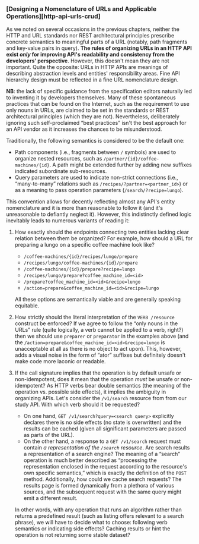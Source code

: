 ### [Designing a Nomenclature of URLs and Applicable Operations][http-api-urls-crud]

As we noted on several occasions in the previous chapters, neither the HTTP and URL standards nor REST architectural principles prescribe concrete semantics to meaningful parts of a URL (notably, path fragments and key-value pairs in query). **The rules of organizing URLs in an HTTP API exist *only* for improving API's readability and consistency from the developers' perspective**. However, this doesn't mean they are not important. Quite the opposite: URLs in HTTP APIs are meanings of describing abstraction levels and entities' responsibility areas. Fine API hierarchy design must be reflected in a fine URL nomenclature design.

**NB**: the lack of specific guidance from the specification editors naturally led to inventing it by developers themselves. Many of these spontaneous practices that can be found on the Internet, such as the requirement to use only nouns in URLs, are claimed to be set in the standards or REST architectural principles (which they are not). Nevertheless, deliberately ignoring such self-proclaimed “best practices” isn't the best approach for an API vendor as it increases the chances to be misunderstood.

Traditionally, the following semantics is considered to be the default one:
  * Path components (i.e., fragments between `/` symbols) are used to organize nested resources, such as `/partner/{id}/coffee-machines/{id}`. A path might be extended further by adding new suffixes indicated subordinate sub-resources.
  * Query parameters are used to indicate non-strict connections (i.e., “many-to-many” relations such as `/recipes/?partner=<partner_id>`) or as a meaning to pass operation parameters (`/search/?recipe=lungo`).

This convention allows for decently reflecting almost any API's entity nomenclature and it is more than reasonable to follow it (and it's unreasonable to defiantly neglect it). However, this indistinctly defined logic inevitably leads to numerous variants of reading it:
  
  1. How exactly should the endpoints connecting two entities lacking clear relation between them be organized? For example, how should a URL for preparing a lungo on a specific coffee machine look like?
      * `/coffee-machines/{id}/recipes/lungo/prepare`
      * `/recipes/lungo/coffee-machines/{id}/prepare`
      * `/coffee-machines/{id}/prepare?recipe=lungo`
      * `/recipes/lungo/prepare?coffee_machine_id=<id>`
      * `/prepare?coffee_machine_id=<id>&recipe=lungo`
      * `/action=prepare&coffee_machine_id=<id>&recipe=lungo`

      All these options are semantically viable and are generally speaking equitable.

  2. How strictly should the literal interpretation of the `VERB /resource` construct be enforced? If we agree to follow the “only nouns in the URLs” rule (quite logically, a verb cannot be applied to a verb, right?) then we should use `preparer` or `preparator` in the examples above (and the `/action=prepare&coffee_machine_id=<id>&recipe=lungo` is unacceptable at all as there is no object to act upon). This, however, adds a visual noise in the form of “ator” suffixes but definitely doesn't make code more laconic or readable.

  3. If the call signature implies that the operation is by default unsafe or non-idempotent, does it mean that the operation *must* be unsafe or non-idempotent? As HTTP verbs bear double semantics (the meaning of the operation vs. possible side effects), it implies the ambiguity in organizing APIs. Let's consider the `/v1/search` resource from from our study API. With which verb should it be requested?
      * On one hand, `GET /v1/search?query=<search query>` explicitly declares there is no side effects (no state is overwritten) and the results can be cached (given all significant parameters are passed as parts of the URL).
      * On the other hand, a response to a `GET /v1/search` request must contain *a representation of the `/search` resource*. Are search results a representation of a search engine? The meaning of a “search” operation is much better described as “processing the representation enclosed in the request according to the resource's own specific semantics,” which is exactly the definition of the `POST` method. Additionally, how could we cache search requests? The results page is formed dynamically from a plethora of various sources, and the subsequent request with the same query might emit a different result.

      In other words, with any operation that runs an algorithm rather than returns a predefined result (such as listing offers relevant to a search phrase), we will have to decide what to choose: following verb semantics or indicating side effects? Caching results or hint the operation is not returning some stable dataset?